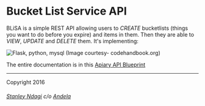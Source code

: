 # Bucket List Service API
BLiSA is a simple REST API allowing users to _CREATE_ bucketlists (things you want to do before you expire) and items in them. Then they are able to _VIEW_, _UPDATE_ and _DELETE_ them. It's implementing:

![Flask, python, mysql](http://codehandbook.org/wp-content/uploads/2015/07/python_ff.jpg)
(Image courtesy- codehandbook.org)

The entire documentation is in this [Apiary API Blueprint](http://docs.stanmdbucketlist.apiary.io/)

---
Copyright 2016
###### [Stanley Ndagi](http://techkenyans.org/jamii/stanmd) c/o [Andela](http://andela.com)